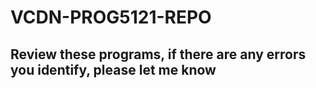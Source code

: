 # VCDN-PROG5121-REPO
## Review these programs, if there are any errors you identify, please let me know
